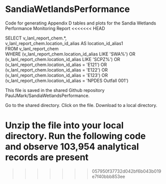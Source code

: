 # SandiaWetlandsPerformance
Code for generating Appendix D tables and plots for the Sandia Wetlands Performance Monitoring Report
<<<<<<< HEAD

SELECT v_lanl_report_chem.*,  <br/>
  v_lanl_report_chem.location_id_alias AS location_id_alias1 <br/>
FROM v_lanl_report_chem <br/>
WHERE (v_lanl_report_chem.location_id_alias LIKE 'SWA%') OR <br/>
  (v_lanl_report_chem.location_id_alias LIKE 'SCPZ%') OR <br/>
  (v_lanl_report_chem.location_id_alias = 'E121') OR <br/>
  (v_lanl_report_chem.location_id_alias = 'E122') OR <br/>
  (v_lanl_report_chem.location_id_alias = 'E123') OR <br/>
  (v_lanl_report_chem.location_id_alias = 'NPDES Outfall 001') <br/>
  
This file is saved in the shared Github repository PaulJMark/SandiaWetlandsPerformance.
  
Go to the shared directory. Click on the file. Download to a local directory.
  
Unzip the file into your local directory.  Run the following code and observe 103,954 analytical records are present
=======
>>>>>>> 057950f37732d042bf6b043b019e7f40bbb853ee
